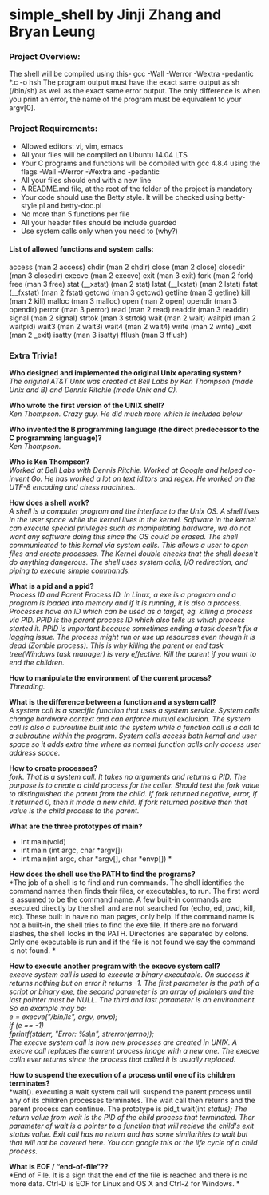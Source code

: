 # simple_shell by Jinji Zhang and Bryan Leung


### Project Overview:
The shell will be compiled using this- gcc -Wall -Werror -Wextra -pedantic *.c -o hsh
The program output must have the exact same output as sh (/bin/sh) as well as the exact same error output.
The only difference is when you print an error, the name of the program must be equivalent to your argv[0].

### Project Requirements:
* Allowed editors: vi, vim, emacs
* All your files will be compiled on Ubuntu 14.04 LTS
* Your C programs and functions will be compiled with gcc 4.8.4 using the flags -Wall -Werror -Wextra and -pedantic
* All your files should end with a new line
* A README.md file, at the root of the folder of the project is mandatory
* Your code should use the Betty style. It will be checked using betty-style.pl and betty-doc.pl
* No more than 5 functions per file
* All your header files should be include guarded
* Use system calls only when you need to (why?)

 #### List of allowed functions and system calls:
access (man 2 access)
chdir (man 2 chdir)
close (man 2 close)
closedir (man 3 closedir)
execve (man 2 execve)
exit (man 3 exit)
fork (man 2 fork)
free (man 3 free)
stat (\__xstat) (man 2 stat)
lstat (\__lxstat) (man 2 lstat)
fstat (\__fxstat) (man 2 fstat)
getcwd (man 3 getcwd)
getline (man 3 getline)
kill (man 2 kill)
malloc (man 3 malloc)
open (man 2 open)
opendir (man 3 opendir)
perror (man 3 perror)
read (man 2 read)
readdir (man 3 readdir)
signal (man 2 signal)
strtok (man 3 strtok)
wait (man 2 wait)
waitpid (man 2 waitpid)
wait3 (man 2 wait3)
wait4 (man 2 wait4)
write (man 2 write)
_exit (man 2 _exit)
isatty (man 3 isatty)
fflush (man 3 fflush)


### Extra Trivia!
**Who designed and implemented the original Unix operating system?**  
*The original AT&T Unix was created at Bell Labs by Ken Thompson (made Unix and B) and Dennis Ritchie (made Unix and C).*  

**Who wrote the first version of the UNIX shell?**  
*Ken Thompson. Crazy guy. He did much more which is included below*  

**Who invented the B programming language (the direct predecessor to the C programming language)?**  
*Ken Thompson.*  

**Who is Ken Thompson?**  
*Worked at Bell Labs with Dennis Ritchie. Worked at Google and helped co-invent Go. He has worked a lot on text iditors and regex. He worked on the UTF-8 encoding and chess machines..*  

**How does a shell work?**  
*A shell is a computer program and the interface to the Unix OS. A shell lives in the user space while the kernal lives in the kernel. Software in the kernel can execute special privleges such as manipulating hardware, we do not want any software doing this since the OS could be erased. The shell communicated to this kernel via system calls. This allows a user to open files and create processes. The Kernel double checks that the shell doesn't do anything dangerous. The shell uses system calls, I/O redirection, and piping to execute simple commands.*  

**What is a pid and a ppid?**  
*Process ID and Parent Process ID. In Linux, a exe is a program and a program is loaded into memory and if it is running, it is also a process. Processes have an ID which can be used as a target, eg. killing a process via PID. PPID is the parent process ID which also tells us which process started it.
PPID is important because sometimes ending a task doesn't fix a lagging issue. The process might run or use up resources even though it is dead (Zombie process). This is why killing the parent or end task tree(Windows task manager) is very effective.
Kill the parent if you want to end the children.*  

**How to manipulate the environment of the current process?**  
*Threading.*  

**What is the difference between a function and a system call?**  
*A system call is a specific function that uses a system service. System calls change hardware context and can enforce mutual exclusion.
The system call is also a subroutine built into the system while a function call is a call to a subroutine within the program. System calls access both kernal and user space so it adds extra time where as normal function aclls only access user address space.*  

**How to create processes?**  
*fork. That is a system call. It takes no arguments and returns a PID. The purpose is to create a child process for the caller. Should test the fork value to distinguished the parent from the child. If fork returned negative, error, if it returned 0, then it made a new child. If fork returned positive then that value is the child process to the parent.*  

**What are the three prototypes of main?**  
* int main(void)  
* int main (int argc, char \*argv[])  
* int main(int argc, char \*argv[], char \*envp[])  *  

**How does the shell use the PATH to find the programs?**  
*The job of a shell is to find and run commands. The shell identifies the command names then finds their files, or executables, to run. The first word is assumed to be the command name.
A few built-in commands are executed directly by the shell and are not searched for (echo, ed, pwd, kill, etc). These built in have no man pages, only help. If the command name is not a built-in, the shell tries to find the exe file. If there are no forward slashes, the shell looks in the PATH. Directories are separated by colons. Only one executable is run and if the file is not found we say the command is not found. *  

**How to execute another program with the execve system call?**  
*execve system call is used to execute a binary executable. On success it returns nothing but on error it returns -1. The first parameter is the path of a script or binary exe, the second parameter is an array of piointers and the last pointer must be NULL. The third and last parameter is an environment.
So an example may be:  
e = execve("/bin/ls", argv, envp);  
  if (e == -1)  
      fprintf(stderr, "Error: %s\n", strerror(errno));  
The execve system call is how new processes are created in UNIX. A execve call replaces the current process image with a new one. The execve calln ever returns since the process that called it is usually replaced.*  

**How to suspend the execution of a process until one of its children terminates?**  
*wait(). executing a wait system call will suspend the parent process until any of its children processes terminates. The wait call then returns and the parent process can continue. The prototype is pid_t wait(int *status); 
The return value from wait is the PID of the child process that terminated. Ther parameter of wait is a pointer to a function that will recieve the child's exit status value. Exit call has no return and has some similarities to wait but that will not be covered here.
You can google this or the life cycle of a child process.*  

**What is EOF / “end-of-file”??**  
*End of File. It is a sign that the end of the file is reached and there is no more data. Ctrl-D is EOF for Linux and OS X and Ctrl-Z for Windows. *  
